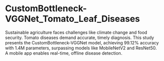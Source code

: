 # CustomBottleneck-VGGNet_Tomato_Leaf_Diseases
Sustainable agriculture faces challenges like climate change and food security. Tomato diseases demand accurate, timely diagnosis. This study presents the CustomBottleneck-VGGNet model, achieving 99.12% accuracy with 1.4M parameters, surpassing models like MobileNetV2 and ResNet50. A mobile app enables real-time, offline disease detection.
